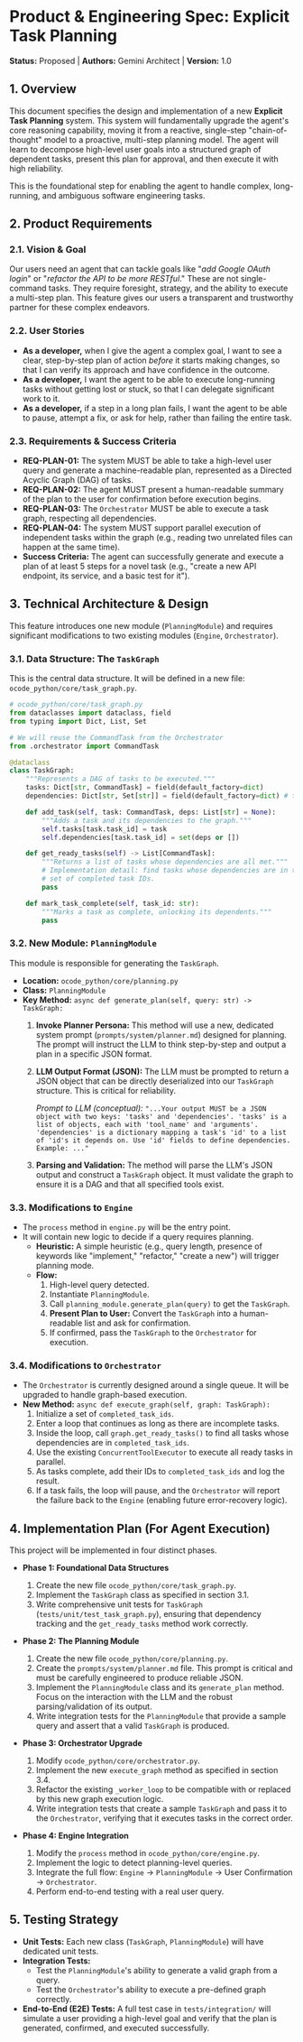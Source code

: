 
# Product & Engineering Spec: Explicit Task Planning

**Status:** Proposed | **Authors:** Gemini Architect | **Version:** 1.0

## 1. Overview

This document specifies the design and implementation of a new **Explicit Task Planning** system. This system will fundamentally upgrade the agent's core reasoning capability, moving it from a reactive, single-step "chain-of-thought" model to a proactive, multi-step planning model. The agent will learn to decompose high-level user goals into a structured graph of dependent tasks, present this plan for approval, and then execute it with high reliability.

This is the foundational step for enabling the agent to handle complex, long-running, and ambiguous software engineering tasks.

## 2. Product Requirements

### 2.1. Vision & Goal

Our users need an agent that can tackle goals like "*add Google OAuth login*" or "*refactor the API to be more RESTful*." These are not single-command tasks. They require foresight, strategy, and the ability to execute a multi-step plan. This feature gives our users a transparent and trustworthy partner for these complex endeavors.

### 2.2. User Stories

*   **As a developer,** when I give the agent a complex goal, I want to see a clear, step-by-step plan of action *before* it starts making changes, so that I can verify its approach and have confidence in the outcome.
*   **As a developer,** I want the agent to be able to execute long-running tasks without getting lost or stuck, so that I can delegate significant work to it.
*   **As a developer,** if a step in a long plan fails, I want the agent to be able to pause, attempt a fix, or ask for help, rather than failing the entire task.

### 2.3. Requirements & Success Criteria

*   **REQ-PLAN-01:** The system MUST be able to take a high-level user query and generate a machine-readable plan, represented as a Directed Acyclic Graph (DAG) of tasks.
*   **REQ-PLAN-02:** The agent MUST present a human-readable summary of the plan to the user for confirmation before execution begins.
*   **REQ-PLAN-03:** The `Orchestrator` MUST be able to execute a task graph, respecting all dependencies.
*   **REQ-PLAN-04:** The system MUST support parallel execution of independent tasks within the graph (e.g., reading two unrelated files can happen at the same time).
*   **Success Criteria:** The agent can successfully generate and execute a plan of at least 5 steps for a novel task (e.g., "create a new API endpoint, its service, and a basic test for it").

## 3. Technical Architecture & Design

This feature introduces one new module (`PlanningModule`) and requires significant modifications to two existing modules (`Engine`, `Orchestrator`).

### 3.1. Data Structure: The `TaskGraph`

This is the central data structure. It will be defined in a new file: `ocode_python/core/task_graph.py`.

```python
# ocode_python/core/task_graph.py
from dataclasses import dataclass, field
from typing import Dict, List, Set

# We will reuse the CommandTask from the Orchestrator
from .orchestrator import CommandTask

@dataclass
class TaskGraph:
    """Represents a DAG of tasks to be executed."""
    tasks: Dict[str, CommandTask] = field(default_factory=dict)
    dependencies: Dict[str, Set[str]] = field(default_factory=dict) # task_id -> set of dependency_ids

    def add_task(self, task: CommandTask, deps: List[str] = None):
        """Adds a task and its dependencies to the graph."""
        self.tasks[task.task_id] = task
        self.dependencies[task.task_id] = set(deps or [])

    def get_ready_tasks(self) -> List[CommandTask]:
        """Returns a list of tasks whose dependencies are all met."""
        # Implementation detail: find tasks whose dependencies are in the
        # set of completed task IDs.
        pass

    def mark_task_complete(self, task_id: str):
        """Marks a task as complete, unlocking its dependents."""
        pass
```

### 3.2. New Module: `PlanningModule`

This module is responsible for generating the `TaskGraph`.

*   **Location:** `ocode_python/core/planning.py`
*   **Class:** `PlanningModule`
*   **Key Method:** `async def generate_plan(self, query: str) -> TaskGraph:`
    1.  **Invoke Planner Persona:** This method will use a new, dedicated system prompt (`prompts/system/planner.md`) designed for planning. The prompt will instruct the LLM to think step-by-step and output a plan in a specific JSON format.
    2.  **LLM Output Format (JSON):** The LLM must be prompted to return a JSON object that can be directly deserialized into our `TaskGraph` structure. This is critical for reliability.

        *Prompt to LLM (conceptual):* `"...Your output MUST be a JSON object with two keys: 'tasks' and 'dependencies'. 'tasks' is a list of objects, each with 'tool_name' and 'arguments'. 'dependencies' is a dictionary mapping a task's 'id' to a list of 'id's it depends on. Use 'id' fields to define dependencies. Example: ..."`

    3.  **Parsing and Validation:** The method will parse the LLM's JSON output and construct a `TaskGraph` object. It must validate the graph to ensure it is a DAG and that all specified tools exist.

### 3.3. Modifications to `Engine`

*   The `process` method in `engine.py` will be the entry point.
*   It will contain new logic to decide if a query requires planning.
    *   **Heuristic:** A simple heuristic (e.g., query length, presence of keywords like "implement," "refactor," "create a new") will trigger planning mode.
    *   **Flow:**
        1.  High-level query detected.
        2.  Instantiate `PlanningModule`.
        3.  Call `planning_module.generate_plan(query)` to get the `TaskGraph`.
        4.  **Present Plan to User:** Convert the `TaskGraph` into a human-readable list and ask for confirmation.
        5.  If confirmed, pass the `TaskGraph` to the `Orchestrator` for execution.

### 3.4. Modifications to `Orchestrator`

*   The `Orchestrator` is currently designed around a single queue. It will be upgraded to handle graph-based execution.
*   **New Method:** `async def execute_graph(self, graph: TaskGraph):`
    1.  Initialize a set of `completed_task_ids`.
    2.  Enter a loop that continues as long as there are incomplete tasks.
    3.  Inside the loop, call `graph.get_ready_tasks()` to find all tasks whose dependencies are in `completed_task_ids`.
    4.  Use the existing `ConcurrentToolExecutor` to execute all ready tasks in parallel.
    5.  As tasks complete, add their IDs to `completed_task_ids` and log the result.
    6.  If a task fails, the loop will pause, and the `Orchestrator` will report the failure back to the `Engine` (enabling future error-recovery logic).

## 4. Implementation Plan (For Agent Execution)

This project will be implemented in four distinct phases.

*   **Phase 1: Foundational Data Structures**
    1.  Create the new file `ocode_python/core/task_graph.py`.
    2.  Implement the `TaskGraph` class as specified in section 3.1.
    3.  Write comprehensive unit tests for `TaskGraph` (`tests/unit/test_task_graph.py`), ensuring that dependency tracking and the `get_ready_tasks` method work correctly.

*   **Phase 2: The Planning Module**
    1.  Create the new file `ocode_python/core/planning.py`.
    2.  Create the `prompts/system/planner.md` file. This prompt is critical and must be carefully engineered to produce reliable JSON.
    3.  Implement the `PlanningModule` class and its `generate_plan` method. Focus on the interaction with the LLM and the robust parsing/validation of its output.
    4.  Write integration tests for the `PlanningModule` that provide a sample query and assert that a valid `TaskGraph` is produced.

*   **Phase 3: Orchestrator Upgrade**
    1.  Modify `ocode_python/core/orchestrator.py`.
    2.  Implement the new `execute_graph` method as specified in section 3.4.
    3.  Refactor the existing `_worker_loop` to be compatible with or replaced by this new graph execution logic.
    4.  Write integration tests that create a sample `TaskGraph` and pass it to the `Orchestrator`, verifying that it executes tasks in the correct order.

*   **Phase 4: Engine Integration**
    1.  Modify the `process` method in `ocode_python/core/engine.py`.
    2.  Implement the logic to detect planning-level queries.
    3.  Integrate the full flow: `Engine` -> `PlanningModule` -> User Confirmation -> `Orchestrator`.
    4.  Perform end-to-end testing with a real user query.

## 5. Testing Strategy

*   **Unit Tests:** Each new class (`TaskGraph`, `PlanningModule`) will have dedicated unit tests.
*   **Integration Tests:**
    *   Test the `PlanningModule`'s ability to generate a valid graph from a query.
    *   Test the `Orchestrator`'s ability to execute a pre-defined graph correctly.
*   **End-to-End (E2E) Tests:** A full test case in `tests/integration/` will simulate a user providing a high-level goal and verify that the plan is generated, confirmed, and executed successfully.
